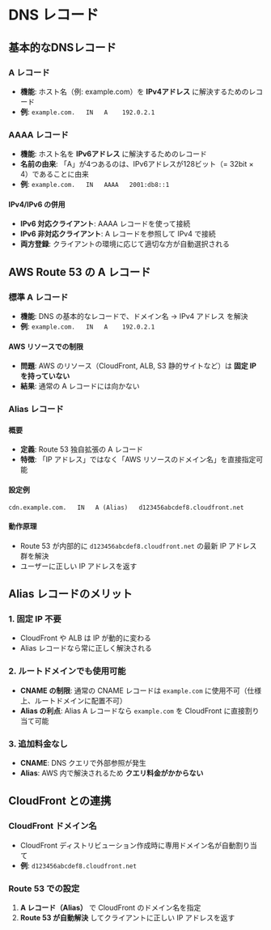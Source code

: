 # DNS レコード

## 基本的なDNSレコード

### A レコード
- **機能**: ホスト名（例: example.com）を **IPv4アドレス** に解決するためのレコード
- **例**: `example.com.   IN   A    192.0.2.1`

### AAAA レコード
- **機能**: ホスト名を **IPv6アドレス** に解決するためのレコード
- **名前の由来**: 「A」が4つあるのは、IPv6アドレスが128ビット（= 32bit × 4）であることに由来
- **例**: `example.com.   IN   AAAA   2001:db8::1`

#### IPv4/IPv6 の併用
- **IPv6 対応クライアント**: AAAA レコードを使って接続
- **IPv6 非対応クライアント**: A レコードを参照して IPv4 で接続
- **両方登録**: クライアントの環境に応じて適切な方が自動選択される

## AWS Route 53 の A レコード

### 標準 A レコード
- **機能**: DNS の基本的なレコードで、ドメイン名 → IPv4 アドレス を解決
- **例**: `example.com.   IN   A    192.0.2.1`

#### AWS リソースでの制限
- **問題**: AWS のリソース（CloudFront, ALB, S3 静的サイトなど）は **固定 IP を持っていない**
- **結果**: 通常の A レコードには向かない

### Alias レコード

#### 概要
- **定義**: Route 53 独自拡張の A レコード
- **特徴**: 「IP アドレス」ではなく「AWS リソースのドメイン名」を直接指定可能

#### 設定例
```
cdn.example.com.   IN   A (Alias)   d123456abcdef8.cloudfront.net
```

#### 動作原理
- Route 53 が内部的に `d123456abcdef8.cloudfront.net` の最新 IP アドレス群を解決
- ユーザーに正しい IP アドレスを返す

## Alias レコードのメリット

### 1. 固定 IP 不要
- CloudFront や ALB は IP が動的に変わる
- Alias レコードなら常に正しく解決される

### 2. ルートドメインでも使用可能
- **CNAME の制限**: 通常の CNAME レコードは `example.com` に使用不可（仕様上、ルートドメインに配置不可）
- **Alias の利点**: Alias A レコードなら `example.com` を CloudFront に直接割り当て可能

### 3. 追加料金なし
- **CNAME**: DNS クエリで外部参照が発生
- **Alias**: AWS 内で解決されるため **クエリ料金がかからない**

## CloudFront との連携

### CloudFront ドメイン名
- CloudFront ディストリビューション作成時に専用ドメイン名が自動割り当て
- **例**: `d123456abcdef8.cloudfront.net`

### Route 53 での設定
1. **A レコード（Alias）** で CloudFront のドメイン名を指定
2. **Route 53 が自動解決** してクライアントに正しい IP アドレスを返す